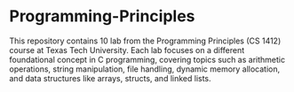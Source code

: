 # Programming-Principles
This repository contains 10 lab from the Programming Principles (CS 1412) course at Texas Tech University. Each lab focuses on a different foundational concept in C programming, covering topics such as arithmetic operations, string manipulation, file handling, dynamic memory allocation, and data structures like arrays, structs, and linked lists.
